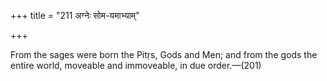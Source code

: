 +++
title = "211 अग्नेः सोम-यमाभ्याम्"

+++

From the sages were born the Pitṛs, Gods and Men; and from the gods the entire world, moveable and immoveable, in due order.—(201)